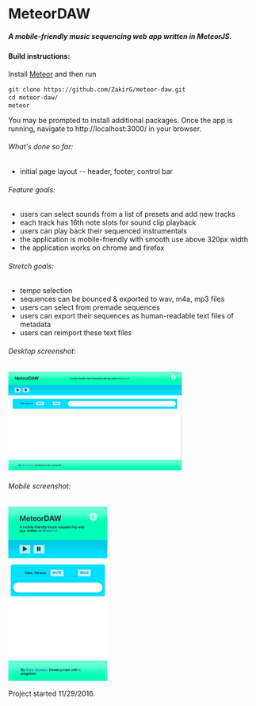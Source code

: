 # MeteorDAW

##### A mobile-friendly music sequencing web app written in MeteorJS. 

#### Build instructions:
Install <a href="https://www.meteor.com/">Meteor</a> and then run
```
git clone https://github.com/ZakirG/meteor-daw.git
cd meteor-daw/
meteor
```
You may be prompted to install additional packages. 
Once the app is running, navigate to http://localhost:3000/ in your browser.

###### What's done so far:
- initial page layout -- header, footer, control bar

###### Feature goals:
- users can select sounds from a list of presets and add new tracks
- each track has 16th note slots for sound clip playback
- users can play back their sequenced instrumentals
- the application is mobile-friendly with smooth use above 320px width
- the application works on chrome and firefox

###### Stretch goals:
- tempo selection
- sequences can be bounced & exported to wav, m4a, mp3 files
- users can select from premade sequences 
- users can export their sequences as human-readable text files of metadata
- users can reimport these text files

###### Desktop screenshot:
<img src="./public/screenshots/desktopScreenshot.png" alt="App Screenshot on Desktop" width="350"/>

###### Mobile screenshot:
<img src="./public/screenshots/mobileScreenshot.png" alt="App Screenshot on Mobile" width="200"/>

Project started 11/29/2016.

